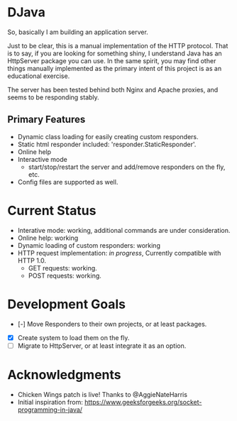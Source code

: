 DJava
=====
So, basically I am building an application server.

Just to be clear, this is a manual implementation of the HTTP protocol.  That is to say, if you are looking for something shiny, I understand Java has an HttpServer package you can use.  In the same spirit, you may find other things manually implemented as the primary intent of this project is as an educational exercise.

The server has been tested behind both Nginx and Apache proxies, and seems to be responding stably.  



Primary Features
----------------
  - Dynamic class loading for easily creating custom responders.
  - Static html responder included: 'responder.StaticResponder'.
  - Online help
  - Interactive mode
    - start/stop/restart the server and add/remove responders on the fly, etc.
  - Config files are supported as well.


Current Status
==============
  - Interative mode: working, additional commands are under consideration.
  - Online help: working
  - Dynamic loading of custom responders: working
  - HTTP request implementation: *in progress*, Currently compatible with HTTP 1.0.
    - GET requests: working.
    - POST requests: working.

Development Goals
================
  - [-] Move Responders to their own projects, or at least packages.
  - [X] Create system to load them on the fly.
  - [ ] Migrate to HttpServer, or at least integrate it as an option.

Acknowledgments
======
  - Chicken Wings patch is live! Thanks to @AggieNateHarris
  - Initial inspiration from: https://www.geeksforgeeks.org/socket-programming-in-java/

